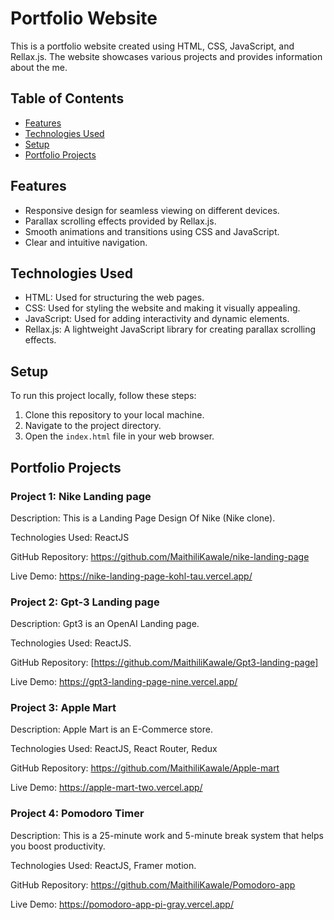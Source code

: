 # Portfolio Website

This is a portfolio website created using HTML, CSS, JavaScript, and Rellax.js. The website showcases various projects and provides information about the me.

## Table of Contents
- [Features](#features)
- [Technologies Used](#technologies-used)
- [Setup](#setup)
- [Portfolio Projects](#portfolio-projects)

## Features
- Responsive design for seamless viewing on different devices.
- Parallax scrolling effects provided by Rellax.js.
- Smooth animations and transitions using CSS and JavaScript.
- Clear and intuitive navigation.

## Technologies Used
- HTML: Used for structuring the web pages.
- CSS: Used for styling the website and making it visually appealing.
- JavaScript: Used for adding interactivity and dynamic elements.
- Rellax.js: A lightweight JavaScript library for creating parallax scrolling effects.

## Setup
To run this project locally, follow these steps:
1. Clone this repository to your local machine.
2. Navigate to the project directory.
3. Open the `index.html` file in your web browser.

## Portfolio Projects

### Project 1: Nike Landing page
Description: This is a Landing Page Design Of Nike (Nike clone).

Technologies Used: ReactJS

GitHub Repository: https://github.com/MaithiliKawale/nike-landing-page

Live Demo: https://nike-landing-page-kohl-tau.vercel.app/


### Project 2: Gpt-3 Landing page
Description: Gpt3 is an OpenAI Landing page.

Technologies Used: ReactJS.

GitHub Repository: [https://github.com/MaithiliKawale/Gpt3-landing-page]

Live Demo: https://gpt3-landing-page-nine.vercel.app/


### Project 3: Apple Mart
Description: Apple Mart is an E-Commerce store.

Technologies Used: ReactJS, React Router, Redux

GitHub Repository: https://github.com/MaithiliKawale/Apple-mart

Live Demo: https://apple-mart-two.vercel.app/


### Project 4: Pomodoro Timer
Description: This is a 25-minute work and 5-minute break system that helps you boost productivity.

Technologies Used: ReactJS, Framer motion.

GitHub Repository: https://github.com/MaithiliKawale/Pomodoro-app

Live Demo: https://pomodoro-app-pi-gray.vercel.app/



